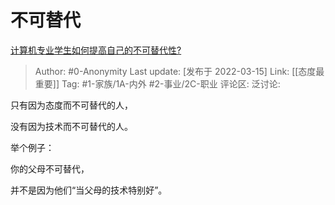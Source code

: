 # 不可替代
[计算机专业学生如何提高自己的不可替代性?](https://www.zhihu.com/question/513961391/answer/2389492043)

> Author: #0-Anonymity
> Last update: [发布于 2022-03-15]
> Link: [[态度最重要]]
> Tag: #1-家族/1A-内外 #2-事业/2C-职业
> 评论区:
> 泛讨论:

只有因为态度而不可替代的人，

没有因为技术而不可替代的人。

举个例子：

你的父母不可替代，

并不是因为他们“当父母的技术特别好”。
